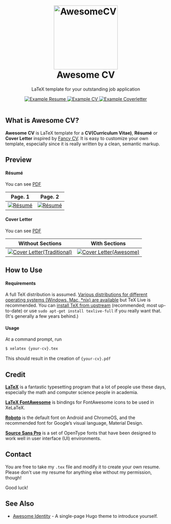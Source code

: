 <h1 align="center">
  <a href="https://github.com/posquit0/Awesome-CV" title="AwesomeCV Documentation">
    <img alt="AwesomeCV" src="https://github.com/posquit0/Awesome-CV/raw/master/icon.png" width="200px" height="200px" />
  </a>
  <br />
  Awesome CV
</h1>

<p align="center">
  LaTeX template for your outstanding job application
</p>

<div align="center">
  <a href="https://github.com/zqqiang/Awesome-CV/blob/master/data-analyst.pdf">
    <img alt="Example Resume" src="https://img.shields.io/badge/resume-pdf-green.svg" />
  </a>
  <a href="https://github.com/zqqiang/Awesome-CV/blob/master/cv.pdf">
    <img alt="Example CV" src="https://img.shields.io/badge/cv-pdf-green.svg" />
  </a>
  <a href="https://github.com/zqqiang/Awesome-CV/blob/master/coverletter.pdf">
    <img alt="Example Coverletter" src="https://img.shields.io/badge/coverletter-pdf-green.svg" />
  </a>
</div>

<br />

## What is Awesome CV?

**Awesome CV** is LaTeX template for a **CV(Curriculum Vitae)**, **Résumé** or **Cover Letter** inspired by [Fancy CV](https://www.sharelatex.com/templates/cv-or-resume/fancy-cv). It is easy to customize your own template, especially since it is really written by a clean, semantic markup.

## Preview

#### Résumé

You can see [PDF](https://github.com/zqqiang/Awesome-CV/blob/master/data-analyst.pdf)

|                                      Page. 1                                      |                                      Page. 2                                      |
| :-------------------------------------------------------------------------------: | :-------------------------------------------------------------------------------: |
| [![Résumé]()](https://github.com/zqqiang/Awesome-CV/blob/master/data-analyst.png) | [![Résumé]()](https://github.com/zqqiang/Awesome-CV/blob/master/data-analyst.png) |

#### Cover Letter

You can see [PDF](https://github.com/zqqiang/Awesome-CV/blob/master/coverletter.pdf)

|                                          Without Sections                                           |                                          With Sections                                          |
| :-------------------------------------------------------------------------------------------------: | :---------------------------------------------------------------------------------------------: |
| [![Cover Letter(Traditional)]()](https://github.com/zqqiang/Awesome-CV/blob/master/coverletter.png) | [![Cover Letter(Awesome)]()](https://github.com/zqqiang/Awesome-CV/blob/master/coverletter.png) |

## How to Use

#### Requirements

A full TeX distribution is assumed. [Various distributions for different operating systems (Windows, Mac, \*nix) are available](http://tex.stackexchange.com/q/55437) but TeX Live is recommended.
You can [install TeX from upstream](http://tex.stackexchange.com/q/1092) (recommended; most up-to-date) or use `sudo apt-get install texlive-full` if you really want that. (It's generally a few years behind.)

#### Usage

At a command prompt, run

```bash
$ xelatex {your-cv}.tex
```

This should result in the creation of `{your-cv}.pdf`

## Credit

[**LaTeX**](http://www.latex-project.org) is a fantastic typesetting program that a lot of people use these days, especially the math and computer science people in academia.

[**LaTeX FontAwesome**](https://github.com/furl/latex-fontawesome) is bindings for FontAwesome icons to be used in XeLaTeX.

[**Roboto**](https://github.com/google/roboto) is the default font on Android and ChromeOS, and the recommended font for Google’s visual language, Material Design.

[**Source Sans Pro**](https://github.com/adobe-fonts/source-sans-pro) is a set of OpenType fonts that have been designed to work well in user interface (UI) environments.

## Contact

You are free to take my `.tex` file and modify it to create your own resume. Please don't use my resume for anything else without my permission, though!

Good luck!

## See Also

- [Awesome Identity](https://github.com/posquit0/hugo-awesome-identity) - A single-page Hugo theme to introduce yourself.
